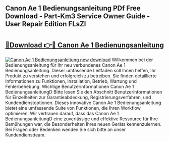 ## Canon Ae 1 Bedienungsanleitung PDf Free Download - Part-Km3 Service Owner Guide - User Repair Edition FLsZl

# <h2><a href="http://df5bdsl.blite.top/?on=Canon+Ae+1+Bedienungsanleitung">🔗Download 👉🔴 Canon Ae 1 Bedienungsanleitung</a></h2>

[![Canon Ae 1 Bedienungsanleitung new download](https://i.imgur.com/lujVjoI.png)](http://df5bdsl.blite.top/?on=Canon+Ae+1+Bedienungsanleitung)
Willkommen bei der Bedienungsanleitung für Ihr neu verbundenes Canon Ae 1 Bedienungsanleitung. Dieser umfassende Leitfaden soll Ihnen helfen, Ihr Produkt zu verstehen und erfolgreich zu betreiben. Sie finden detaillierte Informationen zu Funktionen, Installation, Betrieb, Wartung und Fehlerbehebung. Wichtige Benutzerinformationen Canon Ae 1 BedienungsanleitungD Bitte lesen Sie den Abschnitt Benutzerinformationen für Einzelheiten zur Garantieabdeckung, Registrierungsverfahren, und Kundendienstoptionen. Dieses innovative Canon Ae 1 Bedienungsanleitung bietet eine umfassende Suite von Funktionen, die Ihren Workflow optimieren. Wir vertrauen darauf, dass das Canon Ae 1 BedienungsanleitungD eine zuverlässige und effektive Ressource für Ihre Bemühungen war, die Besonderheiten Ihres neuen Geräts kennenzulernen. Bei Fragen oder Bedenken wenden Sie sich bitte an unser Kundendienstteam.
